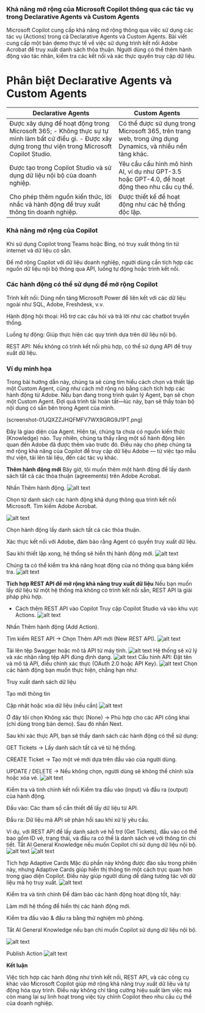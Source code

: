 ### Khả năng mở rộng của Microsoft Copilot thông qua các tác vụ trong Declarative Agents và Custom Agents

Microsoft Copilot cung cấp khả năng mở rộng thông qua việc sử dụng các tác vụ (Actions) trong cả Declarative Agents và Custom Agents. Bài viết cung cấp một bản demo thực tế về việc sử dụng trình kết nối Adobe Acrobat để truy xuất danh sách thỏa thuận. Người dùng có thể thêm hành động vào tác nhân, kiểm tra các kết nối và xác thực quyền truy cập dữ liệu.

# Phân biệt Declarative Agents và Custom Agents

| **Declarative Agents**                                                                                                                                     | **Custom Agents**                                                                                         |
| ---------------------------------------------------------------------------------------------------------------------------------------------------------- | --------------------------------------------------------------------------------------------------------- |
| Được xây dựng để hoạt động trong Microsoft 365; - Không thực sự tự mình làm bất cứ điều gì. - Được xây dựng trong thư viện trong Microsoft Copilot Studio. | Có thể được sử dụng trong Microsoft 365, trên trang web, trong ứng dụng Dynamics, và nhiều nền tảng khác. |
| Được tạo trong Copilot Studio và sử dụng dữ liệu nội bộ của doanh nghiệp.                                                                                  | Yêu cầu cấu hình mô hình AI, ví dụ như GPT-3.5 hoặc GPT-4.0, để hoạt động theo nhu cầu cụ thể.            |
| Cho phép thêm nguồn kiến thức, lời nhắc và hành động để truy xuất thông tin doanh nghiệp.                                                                  | Được thiết kế để hoạt động như các hệ thống độc lập.                                                      |

### Khả năng mở rộng của Copilot

Khi sử dụng Copilot trong Teams hoặc Bing, nó truy xuất thông tin từ internet và dữ liệu có sẵn.

Để mở rộng Copilot với dữ liệu doanh nghiệp, người dùng cần tích hợp các nguồn dữ liệu nội bộ thông qua API, luồng tự động hoặc trình kết nối.

### Các hành động có thể sử dụng để mở rộng Copilot

Trình kết nối: Dùng nền tảng Microsoft Power để liên kết với các dữ liệu ngoài như SQL, Adobe, Freshdesk, v.v.

Hành động hội thoại: Hỗ trợ các câu hỏi và trả lời như các chatbot truyền thống.

Luồng tự động: Giúp thực hiện các quy trình dựa trên dữ liệu nội bộ.

REST API: Nếu không có trình kết nối phù hợp, có thể sử dụng API để truy xuất dữ liệu.

### Ví dụ minh họa

Trong bài hướng dẫn này, chúng ta sẽ cùng tìm hiểu cách chọn và thiết lập một Custom Agent, cũng như cách mở rộng nó bằng cách tích hợp các hành động từ Adobe.
Nếu bạn đang trong trình quản lý Agent, bạn sẽ chọn một Custom Agent. Đợi quá trình tải hoàn tất—lúc này, bạn sẽ thấy toàn bộ nội dung có sẵn bên trong Agent của mình.

(screenshot-01JQXZZJHQFMFV7WX9GRG9J1PT.png)

Đây là giao diện của Agent. Hiện tại, chúng ta chưa có nguồn kiến thức (Knowledge) nào. Tuy nhiên, chúng ta thấy rằng một số hành động liên quan đến Adobe đã được thêm vào trước đó. Điều này cho phép chúng ta mở rộng khả năng của Copilot để truy cập dữ liệu Adobe — từ việc tạo mẫu thư viện, tải lên tài liệu, đến các tác vụ khác.

**Thêm hành động mới**
Bây giờ, tôi muốn thêm một hành động để lấy danh sách tất cả các thỏa thuận (agreements) trên Adobe Acrobat.

Nhấn Thêm hành động.
![alt text](screenshot-01JQXZZJHQFMFV7WX9GRG9J1PT-1.png)

Chọn từ danh sách các hành động khả dụng thông qua trình kết nối Microsoft. Tìm kiếm Adobe Acrobat.

![alt text](screenshot-01JQYATJAVFNYBZ1Q2G2XVN2K4-1.png)

Chọn hành động lấy danh sách tất cả các thỏa thuận.

Xác thực kết nối với Adobe, đảm bảo rằng Agent có quyền truy xuất dữ liệu.

Sau khi thiết lập xong, hệ thống sẽ hiển thị hành động mới.
![alt text](screenshot-01JQY0B7ZB3SKQHZ5GX0R981TX-1.png)

Chúng ta có thể kiểm tra khả năng hoạt động của nó thông qua bảng kiểm tra.
![alt text](screenshot-01JQY0BFHFBD3XH1K38N3BH5J3.png)

**Tích hợp REST API để mở rộng khả năng truy xuất dữ liệu**
Nếu bạn muốn lấy dữ liệu từ một hệ thống mà không có trình kết nối sẵn, REST API là giải pháp phù hợp.

- Cách thêm REST API vào Copilot
  Truy cập Copilot Studio và vào khu vực Actions.
  ![alt text](screenshot-01JQY0D3VJ8128KVTN9EQ171C5.png)

Nhấn Thêm hành động (Add Action).

Tìm kiếm REST API → Chọn Thêm API mới (New REST API).
![alt text](screenshot-01JQY0DRR5W0MMPQ47YZ3XH3DE.png)

Tải lên tệp Swagger hoặc mô tả API từ máy tính.
![alt text](03.04.2025_21.22.03_REC.gif)
Hệ thống sẽ xử lý và xác nhận rằng tệp API đúng định dạng.
![alt text](screenshot-01JQY0MTXPKDQVXZMKYXQM65TY-1.png)
Cấu hình API: Đặt tên và mô tả API, điều chỉnh xác thực (OAuth 2.0 hoặc API Key).
![alt text](screenshot-01JQY0R8HM2559S4NH3BH03GMH.png)
Chọn các hành động bạn muốn thực hiện, chẳng hạn như:

Truy xuất danh sách dữ liệu

Tạo mới thông tin

Cập nhật hoặc xóa dữ liệu (nếu cần)
![alt text](screenshot-01JQY0Q9K18MP5WEH60VKMP8H3.png)

Ở đây tôi chọn Không xác thực (None) → Phù hợp cho các API công khai (chỉ dùng trong bản demo). Sau đó nhấn Next.

Sau khi xác thực API, bạn sẽ thấy danh sách các hành động có thể sử dụng:

GET Tickets → Lấy danh sách tất cả vé từ hệ thống.

CREATE Ticket → Tạo một vé mới dựa trên đầu vào của người dùng.

UPDATE / DELETE → Nếu không chọn, người dùng sẽ không thể chỉnh sửa hoặc xóa vé.
![alt text](screenshot-01JQY0TRVY011FHTPHER8RNE0Q.png)

Kiểm tra và tinh chỉnh kết nối
Kiểm tra đầu vào (input) và đầu ra (output) của hành động.

Đầu vào: Các tham số cần thiết để lấy dữ liệu từ API.

Đầu ra: Dữ liệu mà API sẽ phản hồi sau khi xử lý yêu cầu.

Ví dụ, với REST API để lấy danh sách vé hỗ trợ (Get Tickets), đầu vào có thể bao gồm ID vé, trạng thái, và đầu ra có thể là danh sách vé với thông tin chi tiết.
Tắt AI General Knowledge nếu muốn Copilot chỉ sử dụng dữ liệu nội bộ.
![alt text](screenshot-01JQY0XNSDJKCPKXYJ8QAF8VB9.png)
![alt text](screenshot-01JQY0XYHEV07475GF41QF0KJT.png)

Tích hợp Adaptive Cards
Mặc dù phần này không được đào sâu trong phiên này, nhưng Adaptive Cards giúp hiển thị thông tin một cách trực quan hơn trong giao diện Copilot. Điều này giúp người dùng dễ dàng tương tác với dữ liệu mà họ truy xuất.
![alt text](screenshot-01JQY0YEF0S0BMBPKQNQF0GKBA.png)

Kiểm tra và tinh chỉnh
Để đảm bảo các hành động hoạt động tốt, hãy:

Làm mới hệ thống để hiển thị các hành động mới.

Kiểm tra đầu vào & đầu ra bằng thử nghiệm mô phỏng.

Tắt AI General Knowledge nếu bạn chỉ muốn Copilot sử dụng dữ liệu nội bộ.

![alt text](screenshot-01JQY15GZYFVS0XEFCDEDHNZEJ.png)

Publish Action
![alt text](screenshot-01JQY15Q4HF4CWF2S3QA00B2AW.png)

**Kết luận**

Việc tích hợp các hành động như trình kết nối, REST API, và các công cụ khác vào Microsoft Copilot giúp mở rộng khả năng truy xuất dữ liệu và tự động hóa quy trình. Điều này không chỉ tăng cường hiệu suất làm việc mà còn mang lại sự linh hoạt trong việc tùy chỉnh Copilot theo nhu cầu cụ thể của doanh nghiệp.
